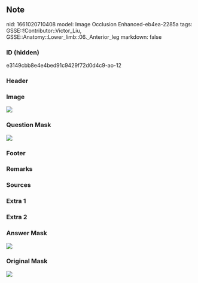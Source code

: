 ## Note
nid: 1661020710408
model: Image Occlusion Enhanced-eb4ea-2285a
tags: GSSE::!Contributor::Victor_Liu, GSSE::Anatomy::Lower_limb::06._Anterior_leg
markdown: false

### ID (hidden)
e3149cbb8e4e4bed91c9429f72d0d4c9-ao-12

### Header


### Image
<img src="tmp5kl3j8gc.png">

### Question Mask
<img src="e3149cbb8e4e4bed91c9429f72d0d4c9-ao-12-Q.svg">

### Footer


### Remarks


### Sources


### Extra 1


### Extra 2


### Answer Mask
<img src="e3149cbb8e4e4bed91c9429f72d0d4c9-ao-12-A.svg">

### Original Mask
<img src="e3149cbb8e4e4bed91c9429f72d0d4c9-ao-O.svg">
